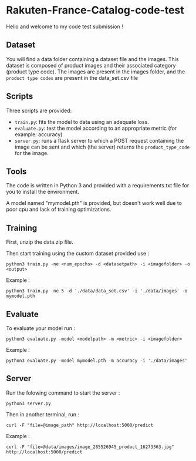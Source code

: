 # Rakuten-France-Catalog-code-test

Hello and welcome to my code test submission !

## Dataset

You will find a data folder containing a dataset file and the images.
This dataset is composed of product images and their associated category (product type code).
The images are present in the images folder, and the `product type codes` are present in the data_set.csv file

## Scripts

Three scripts are provided:
- `train.py`: fits the model to data using an adequate loss. 
- `evaluate.py`: test the model according to an appropriate metric (for example: accuracy)
- `server.py`: runs a flask server to which a POST request containing the image can be sent and which (the server) returns the  `product_type_code` for the image.

## Tools

The code is written in Python 3 and provided with a requirements.txt file for you to install the environment.

A model named "mymodel.pth" is provided, but doesn't work well due to poor cpu and lack of training optimizations.

## Training

First, unzip the data.zip file.

Then start training using the custom dataset provided use : 
```console
python3 train.py -ne <num_epochs> -d <datasetpath> -i <imagefolder> -o <output> 
```

Example : 
```console
python3 train.py -ne 5 -d './data/data_set.csv' -i './data/images' -o mymodel.pth
```

## Evaluate

To evaluate your model run : 

```console
python3 evaluate.py -model <modelpath> -m <metric> -i <imagefolder>
```

Example :

```console
python3 evaluate.py -model mymodel.pth -m accuracy -i './data/images' 
```

## Server

Run the folowing command to start the server : 
```console
python3 server.py
```

Then in another terminal, run : 

```console
curl -F "file=@image_path" http://localhost:5000/predict
```

Example : 

```console
curl -F "file=@data/images/image_285526945_product_16273363.jpg" http://localhost:5000/predict
```
